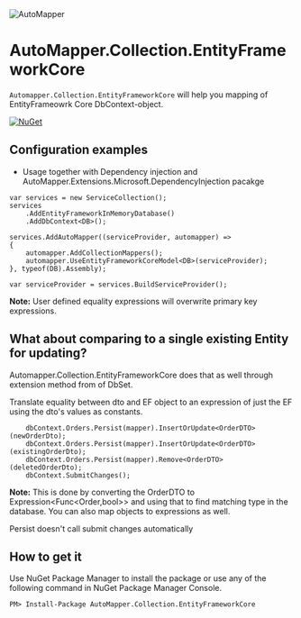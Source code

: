 <img src="https://s3.amazonaws.com/automapper/logo.png" alt="AutoMapper"> 

# AutoMapper.Collection.EntityFrameworkCore

`Automapper.Collection.EntityFrameworkCore` will help you mapping of EntityFrameowrk Core DbContext-object.

[![NuGet](http://img.shields.io/nuget/v/Automapper.Collection.EntityFrameworkCore.svg)](https://www.nuget.org/packages/Automapper.Collection.EntityFrameworkCore/)

## Configuration examples

- Usage together with Dependency injection and AutoMapper.Extensions.Microsoft.DependencyInjection pacakge
```	
var services = new ServiceCollection();
services
    .AddEntityFrameworkInMemoryDatabase()
    .AddDbContext<DB>();

services.AddAutoMapper((serviceProvider, automapper) =>
{
    automapper.AddCollectionMappers();
    automapper.UseEntityFrameworkCoreModel<DB>(serviceProvider);
}, typeof(DB).Assembly);

var serviceProvider = services.BuildServiceProvider();
```

**Note:** User defined equality expressions will overwrite primary key expressions.

What about comparing to a single existing Entity for updating?
--------------------------------
Automapper.Collection.EntityFrameworkCore does that as well through extension method from of DbSet<TEntity>.

Translate equality between dto and EF object to an expression of just the EF using the dto's values as constants.

```
	dbContext.Orders.Persist(mapper).InsertOrUpdate<OrderDTO>(newOrderDto);
	dbContext.Orders.Persist(mapper).InsertOrUpdate<OrderDTO>(existingOrderDto);
	dbContext.Orders.Persist(mapper).Remove<OrderDTO>(deletedOrderDto);
	dbContext.SubmitChanges();
```

**Note:** This is done by converting the OrderDTO to Expression<Func<Order,bool>> and using that to find matching type in the database.  You can also map objects to expressions as well.

Persist doesn't call submit changes automatically

How to get it
--------------------------------
Use NuGet Package Manager to install the package or use any of the following command in NuGet Package Manager Console.

```	
PM> Install-Package AutoMapper.Collection.EntityFrameworkCore
```
